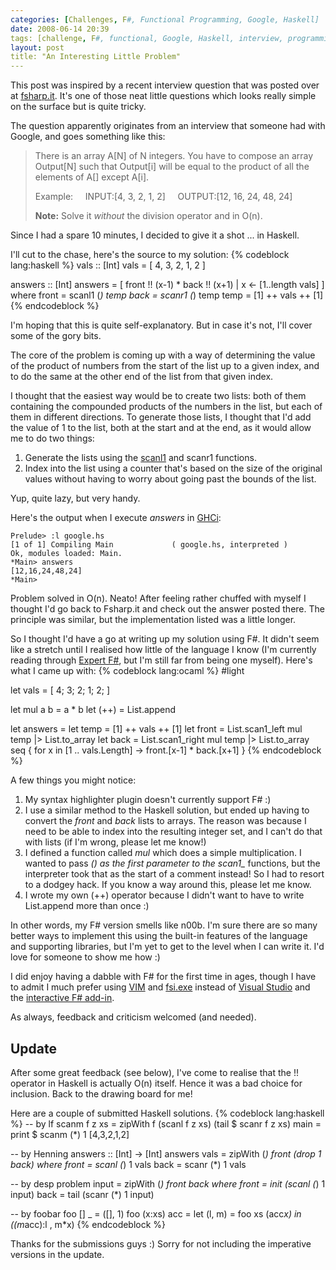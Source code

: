 ```yaml
---
categories: [Challenges, F#, Functional Programming, Google, Haskell]
date: 2008-06-14 20:39
tags: [challenge, F#, functional, Google, Haskell, interview, programming]
layout: post
title: "An Interesting Little Problem"
---
```

This post was inspired by a recent interview question that was posted over at <a href="http://www.fsharp.it/posts/google-interview-question-product-of-other-elements-in-an-array-in-on/" title="Fsharp.it">fsharp.it</a>. It's one of those neat little questions which looks really simple on the surface but is quite tricky.

<!--more-->

The question apparently originates from an interview that someone had with Google, and goes something like this:<blockquote><p>
There is an array A[N] of N integers. You have to compose an array Output[N] such that Output[i] will be equal to the product of all the elements of A[] except A[i].

Example:
&nbsp;&nbsp;&nbsp;&nbsp;INPUT:[4, 3, 2, 1, 2]
&nbsp;&nbsp;&nbsp;&nbsp;OUTPUT:[12, 16, 24, 48, 24]

<strong>Note:</strong> Solve it <em>without</em> the division operator and in O(n).
</p></blockquote>
Since I had a spare 10 minutes, I decided to give it a shot ... in Haskell.

I'll cut to the chase, here's the source to my solution:
{% codeblock lang:haskell %}
vals :: [Int]
vals = [ 4, 3, 2, 1, 2 ]

answers :: [Int]
answers = [ front !! (x-1) * back !! (x+1) | x <- [1..length vals] ]
  where
    front = scanl1 (*) temp
    back = scanr1 (*) temp
    temp = [1] ++ vals ++ [1]
{% endcodeblock %}

I'm hoping that this is quite self-explanatory. But in case it's not, I'll cover some of the gory bits.

The core of the problem is coming up with a way of determining the value of the product of numbers from the start of the list up to a given index, and to do the same at the other end of the list from that given index.

I thought that the easiest way would be to create two lists: both of them containing the compounded products of the numbers in the list, but each of them in different directions. To generate those lists, I thought that I'd add the value of 1 to the list, both at the start and at the end, as it would allow me to do two things:<ol><li>Generate the lists using the <a href="http://haskell.org/ghc/docs/latest/html/libraries/base/Prelude.html#v%3Ascanl1" title="scanl1">scanl1</a> and scanr1 functions.</li><li>Index into the list using a counter that's based on the size of the original values without having to worry about going past the bounds of the list.</li></ol>Yup, quite lazy, but very handy.

Here's the output when I execute <em>answers</em> in <a href="http://www.haskell.org/ghc/docs/latest/html/users_guide/ghci.html" title="GHCi">GHCi</a>:

    Prelude> :l google.hs
    [1 of 1] Compiling Main             ( google.hs, interpreted )
    Ok, modules loaded: Main.
    *Main> answers
    [12,16,24,48,24]
    *Main>


Problem solved in O(n). Neato! After feeling rather chuffed with myself I thought I'd go back to Fsharp.it and check out the answer posted there. The principle was similar, but the implementation listed was a little longer.

So I thought I'd have a go at writing up my solution using F#. It didn't seem like a stretch until I realised how little of the language I know (I'm currently reading through <a href="http://www.amazon.com/Expert-F-Experts-Voice-Net/dp/1590598504" title="Expert F#">Expert F#</a>, but I'm still far from being one myself). Here's what I came up with:
{% codeblock lang:ocaml %}
#light

let vals = [ 4; 3; 2; 1; 2; ]

let mul a b = a * b
let (++) = List.append

let answers =
  let temp = [1] ++ vals ++ [1]
  let front = List.scan1_left mul temp |> List.to_array
  let back = List.scan1_right mul temp |> List.to_array
  seq { for x in [1 .. vals.Length] -> front.[x-1] * back.[x+1] }
{% endcodeblock %}

A few things you might notice:<ol><li>My syntax highlighter plugin doesn't currently support F# :)</li><li>I use a similar method to the Haskell solution, but ended up having to convert the <em>front</em> and <em>back</em> lists to arrays. The reason was because I need to be able to index into the resulting integer set, and I can't do that with lists (if I'm wrong, please let me know!)</li><li>I defined a function called <em>mul</em> which does a simple multiplication. I wanted to pass <em>(*)</em> as the first parameter to the scan1_* functions, but the interpreter took that as the start of a comment instead! So I had to resort to a dodgey hack. If you know a way around this, please let me know.</li><li>I wrote my own (++) operator because I didn't want to have to write List.append more than once :)</li></ol>
In other words, my F# version smells like n00b. I'm sure there are so many better ways to implement this using the built-in features of the language and supporting libraries, but I'm yet to get to the level when I can write it. I'd love for someone to show me how :)

I did enjoy having a dabble with F# for the first time in ages, though I have to admit I much prefer using <a href="http://www.vim.org/" title="VIM">VIM</a> and <a href="http://research.microsoft.com/fsharp/manual/compiler.aspx" title="F# Interactive">fsi.exe</a> instead of <a href="http://msdn.microsoft.com/en-us/vstudio/default.aspx" title="Visual Studio">Visual Studio</a> and the <a href="http://blogs.msdn.com/dsyme/archive/posts/534925.aspx" title="A Taste of F# Interactive in Visual Studio">interactive F# add-in</a>.

As always, feedback and criticism welcomed (and needed).

<h2>Update</h2>
After some great feedback (see below), I've come to realise that the !! operator in Haskell is actually O(n) itself. Hence it was a bad choice for inclusion. Back to the drawing board for me!

Here are a couple of submitted Haskell solutions.
{% codeblock lang:haskell %}
-- by lf
scanm f z xs = zipWith f (scanl f z xs) (tail $ scanr f z xs)
main = print $ scanm (*) 1 [4,3,2,1,2]

-- by Henning
answers :: [Int] -> [Int]
answers vals = zipWith (*) front (drop 1 back)
	where
	front = scanl (*) 1 vals
	back = scanr (*) 1 vals

-- by desp
problem input = zipWith (*) front back where
  front = init (scanl (*) 1 input)
  back = tail (scanr (*) 1 input)

-- by foobar
foo [] _ = ([], 1)
foo (x:xs) acc = let (l, m) = foo xs (acc*x)
                 in ((m*acc):l , m*x)
{% endcodeblock %}


Thanks for the submissions guys :) Sorry for not including the imperative versions in the update.
